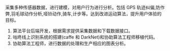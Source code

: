 采集多种传感器数据，进行建模，对用户行为进行分析。包括 GPS 轨迹纠偏,防作弊,羽毛球动作分析,哑铃动作,骑车,计步等。达到改进运动算法，提升用户体验的目标。

1. 算法平台后端开发，根据需求提供采集数据和下载数据接口。
2. 咕咚线上识别系统的搭建(caffe 和 DarkNet)和协助算法工程师移植代码。
3. 协助算法工程师，进行数据的处理和生产相应的图表分析。